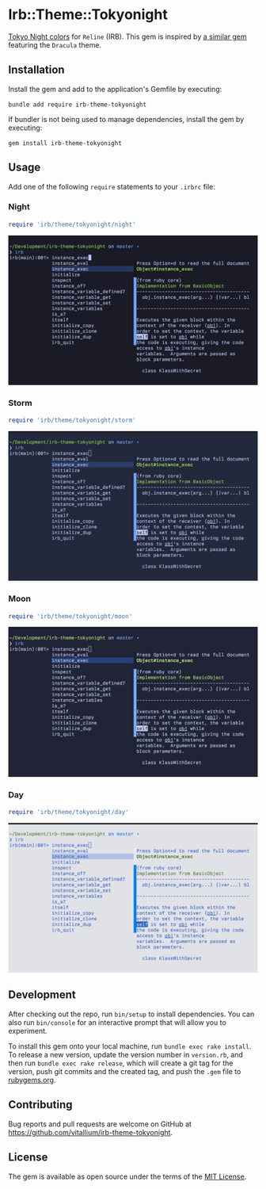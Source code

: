 # Irb::Theme::Tokyonight

[Tokyo Night colors](https://github.com/folke/tokyonight.nvim) for `Reline` (IRB). This gem is inspired
by [a similar gem](https://github.com/katsyoshi/irb-theme-dracula) featuring the `Dracula` theme.

## Installation

Install the gem and add to the application's Gemfile by executing:

```shell
bundle add require irb-theme-tokyonight
```

If bundler is not being used to manage dependencies, install the gem by executing:

```shell
gem install irb-theme-tokyonight
```

## Usage

Add one of the following `require` statements to your `.irbrc` file:

### Night

```ruby
require 'irb/theme/tokyonight/night'
```

![Screenshot with the activated Tokyo Night theme and Night accent in IRB](doc/images/night.png)

### Storm

```ruby
require 'irb/theme/tokyonight/storm'
```

![Screenshot with the activated Tokyo Night theme and Storm accent in IRB](doc/images/storm.png)

### Moon

```ruby
require 'irb/theme/tokyonight/moon'
```

![Screenshot with the activated Tokyo Night theme and Moon accent in IRB](doc/images/moon.png)

### Day

```ruby
require 'irb/theme/tokyonight/day'
```

![Screenshot with the activated Tokyo Night theme and Day accent in IRB](doc/images/day.png)

## Development

After checking out the repo, run `bin/setup` to install dependencies. You can also run `bin/console` for an interactive prompt that will allow you to experiment.

To install this gem onto your local machine, run `bundle exec rake install`. To release a new version, update the version number in `version.rb`, and then run `bundle exec rake release`, which will create a git tag for the version, push git commits and the created tag, and push the `.gem` file to [rubygems.org](https://rubygems.org).

## Contributing

Bug reports and pull requests are welcome on GitHub at <https://github.com/vitallium/irb-theme-tokyonight>.

## License

The gem is available as open source under the terms of the [MIT License](https://opensource.org/licenses/MIT).
